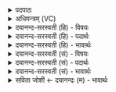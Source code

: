 <details><summary>पदपाठः</summary>

वात॑म्। प्रा॒णेन॑। अ॒पा॒नेनेत्य॑पऽआ॒नेन॑। नासि॑के॒ इति॒ नासि॑के। उ॒प॒या॒ममित्यु॑प॒ऽया॒मम्। अध॑रेण। ओष्ठे॑न। सत्। उत्त॑रे॒णेत्युत्ऽत॑रेण। प्र॒का॒शेनेति॑ प्रऽका॒शेन॑। अन्त॑रम्। अ॒नू॒का॒शेन॑। अ॒नु॒का॒शेनेत्य॑नुऽका॒शेन॑। बाह्य॑म्। नि॒वे॒ष्यमिति॑ निऽवे॒ष्यम्। मू॒र्ध्ना। स्त॒न॒यि॒त्नुम्। नि॒र्बा॒धेने॒ति॑ निःऽबा॒धेन॑। अ॒शनि॑म्। म॒स्तिष्के॑ण। वि॒द्युत॒मिति॑ वि॒ऽद्युत॑म्। क॒नीन॑काभ्याम्। कर्णा॑भ्याम्। श्रोत्र॑म्। श्रोत्रा॑भ्याम्। कर्णौ॑। ते॒द॒नीम्। अ॒ध॒र॒क॒ण्ठेनेत्य॑धरऽक॒ण्ठेन॑। अ॒पः। शु॒ष्क॒क॒ण्ठेनेति॑ शुष्कऽक॒ण्ठेन॑। चि॒त्तम्। मन्या॑भिः। अदि॑तिम्। शी॒र्ष्णा। निर्ऋ॑ति॒मिति॒ निःऽऋ॑तिम्। निर्ज॑र्जल्पे॒नेति॒ निःऽज॑र्जल्पेन। शी॒र्ष्णा। स॒ङ्क्रो॒शैरिति॑ सम्ऽक्रो॒शैः। प्रा॒णान्। रे॒ष्माण॑म्। स्तु॒पेन॑। २।
</details>

<details><summary>अधिमन्त्रम् (VC)</summary>

- प्राणादयो देवताः
- प्रजापतिर्ऋषिः
- भुरिगतिशक्वर्यौ
- पञ्चमः
</details>

<details><summary>दयानन्द-सरस्वती (हि) - विषयः</summary>

फिर उसी विषय को अगले मन्त्र में कहा है ॥
</details>

<details><summary>दयानन्द-सरस्वती (हि) - पदार्थः</summary>

पदार्थान्वयभाषाः -  हे जानने को इच्छा करनेवाले ! मेरे उपदेश के ग्रहण से तू (प्राणेन) प्राण और (अपानेन) अपान से (वातम्) पवन और (नासिके) नासिकाछिद्रों और (उपयामम्) प्राप्त हुए नियम को (अधरेण) नीचे के (ओष्ठेन) ओष्ठ के (उत्तरेण) ऊपर के (प्रकाशेन) प्रकाशरूप ओठ से (सदन्तरम्) बीच में विद्यमान मुख आदि स्थान को (अनूकाशेन) पीछे से प्रकाश होनेवाले अङ्ग से (बाह्यम्) बाहर हुए अङ्ग को (मूर्ध्ना) शिर से (निवेष्यम्) जो निश्चय से व्याप्त होने योग्य उस को (निर्बाधेन) निरन्तर ताड़ना के हेतु के साथ (स्तनयित्नुम्) शब्द करने हारी (अशनिम्) बिजुली को (मस्तिष्केण) शिर की चरबी और नसों से (विद्युतम्) अति प्रकाशमान बिजुली को (कनीनकाभ्याम्) दिपते हुए (कर्णाभ्याम्) शब्द को सुनवाने हारे पवनों से (कर्णौ) जिनसे श्रवण करता उन कानों को और (श्रोत्राभ्याम्) जिन गोल-गोल छेदों से सुनता उन से (श्रोत्रम्) श्रवणेन्द्रिय और (तेदनीम्) श्रवण करने की क्रिया (अधरकण्ठेन) कण्ठ के नीचे के भाग से (अपः) जलों (शुष्ककण्ठेन) सूखते हुए कण्ठ से (चित्तम्) विशेष ज्ञान सिद्ध कराने हारे अन्तःकरण के वर्त्ताव को (मन्याभिः) विशेष ज्ञान की क्रियाओं से (अदितिम्) न विनाश को प्राप्त होनेवाली उत्तम बुद्धि को (शीर्ष्णा) शिर से (निर्ऋतिम्) भूमि को (निर्जर्जल्पेन) निरन्तर जीर्ण सब प्रकार परिपक्व हुए (शीर्ष्णा) शिर और (सङ्क्रोशैः) अच्छे प्रकार बुलावाओं से (प्राणान्) प्राणों को प्राप्त हो तथा (स्तुपेन) हिंसा से (रेष्माणम्) हिंसक अविद्या आदि रोग का नाश कर ॥२ ॥
</details>

<details><summary>दयानन्द-सरस्वती (हि) - भावार्थः</summary>

भावार्थभाषाः -  सब मनुष्यों को चाहिये कि पहिली अवस्था में समस्त शरीर आदि साधनों से शारीरिक और आत्मिक बल को अच्छे प्रकार सिद्ध करें और अविद्या, दुष्ट सिखावट, निन्दित स्वभाव आदि रोगों को सब प्रकार हनन करें ॥२ ॥
</details>

<details><summary>दयानन्द-सरस्वती (सं) - विषयः</summary>

पुनस्तमेव विषयमाह ॥
</details>

<details><summary>दयानन्द-सरस्वती (सं) - पदार्थः</summary>

पदार्थान्वयभाषाः -  हे जिज्ञासो ! मदुपदेशग्रहणेन त्वं प्राणेनापानेन वातं नासिके उपयाममधरेणौष्ठेनोत्तरेण प्रकाशेन सदन्तरमनूकाशेन बाह्यं मूर्ध्ना निवेष्यं निर्बाधेन सह स्तनयित्नुमशनिं मस्तिष्केण विद्युतं कनीनकाभ्यां कर्णाभ्यां कर्णौ श्रोत्राभ्यां च श्रोत्रं तेदनीमधरकण्ठेनापः शुष्ककण्ठेन चित्तं मन्याभिरदितिं शीर्ष्णा निर्ऋतिं निर्जर्जल्पेन शीर्ष्णा संक्रोशैः प्राणान् प्राप्नुहि स्तुपेन हिंसनेन रेष्माणमविद्यादिरोगं हिन्धि ॥२ ॥
</details>

<details><summary>दयानन्द-सरस्वती (सं) - भावार्थः</summary>

भावार्थभाषाः -  सर्वैर्मनुष्यैः प्रथमवयसि सर्वैः शरीरादिभिः साधनैः शरीरात्मबले संसाधनीये अविद्याकुशिक्षाकुशीलादयो रोगाः सर्वथा हन्तव्याः ॥२ ॥
</details>

<details><summary>सविता जोशी ← दयानन्दः (म) - भावार्थः</summary>

भावार्थभाषाः -  सर्व माणसांनी प्रथमावस्थेत संपूर्ण शरीर इत्यादी साधनांनी शारीरिक व आत्मिक बल वाढवावे व अविद्या, दुष्ट शिकवण, वाईट स्वभाव इत्यादींचा सर्व प्रकारे नाश करावा.
</details>